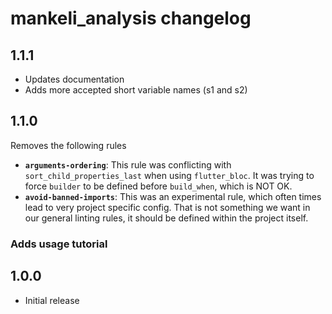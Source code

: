 # mankeli_analysis changelog

## 1.1.1

- Updates documentation
- Adds more accepted short variable names (s1 and s2)

## 1.1.0

Removes the following rules

- **`arguments-ordering`**:
    This rule was conflicting with `sort_child_properties_last` when using `flutter_bloc`. It was trying to force `builder` to be defined before `build_when`, which is NOT OK.
- **`avoid-banned-imports`**:
    This was an experimental rule, which often times lead to very project specific config. That is not something we want in our general linting rules, it should be defined within the project itself.

### Adds usage tutorial

## 1.0.0

- Initial release
